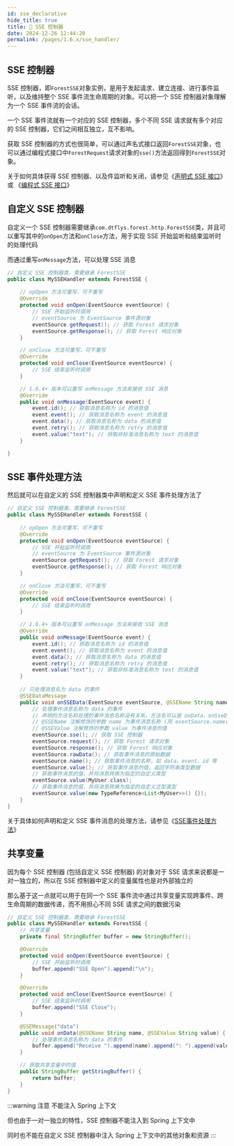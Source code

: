 ```yaml
---
id: sse_declarative
hide_title: true
title: 🐶 SSE 控制器
date: 2024-12-26 12:44:20
permalink: /pages/1.6.x/sse_handler/
---
```


## SSE 控制器

SSE 控制器，即`ForestSSE`对象实例，是用于发起请求、建立连接、进行事件监听，以及维持整个 SSE 事件流生命周期的对象。可以把一个 SSE 控制器对象理解为一个 SSE 事件流的会话。

一个 SSE 事件流就有一个对应的 SSE 控制器，多个不同 SSE 请求就有多个对应的 SSE 控制器，它们之间相互独立，互不影响。

获取 SSE 控制器的方式也很简单，可以通过声名式接口返回`ForestSSE`对象，也可以通过编程式接口中`ForestRequest`请求对象的`sse()`方法返回得到`ForestSSE`对象。

关于如何具体获得 SSE 控制器、以及件监听和关闭，请参见《[声明式 SSE 接口](/pages/1.6.x/sse_declarative/)》或 《[编程式 SSE 接口](/pages/1.6.x/sse_api/)》

## 自定义 SSE 控制器

自定义一个 SSE 控制器需要继承`com.dtflys.forest.http.ForestSSE`类，并且可以重写其中的`onOpen`方法和`onClose`方法，用于实现 SSE 开始监听和结束监听时的处理代码

而通过重写`onMessage`方法，可以处理 SSE 消息

```java
// 自定义 SSE 控制器类，需要继承 ForestSSE
public class MySSEHandler extends ForestSSE {
    
    // opOpen 方法可重写，可不重写
    @Override
    protected void onOpen(EventSource eventSource) {
        // SSE 开始监听时调用
        // eventSource 为 EventSource 事件源对象
        eventSource.getRequest(); // 获取 Forest 请求对象
        eventSource.getResponse(); // 获取 Forest 响应对象
    }

    // onClose 方法可重写，可不重写
    @Override
    protected void onClose(EventSource eventSource) {
        // SSE 结束监听时调用
    }

    // 1.6.4+ 版本可以重写 onMessage 方法来接收 SSE 消息
    @Override
    public void onMessage(EventSource event) {
        event.id(); // 获取消息名称为 id 的消息值
        event.event(); // 获取消息名称为 event 的消息值
        event.data(); // 获取消息名称为 data 的消息值
        event.retry(); // 获取消息名称为 retry 的消息值
        event.value("text"); // 获取非标准消息名称为 text 的消息值
    }

}

```


## SSE 事件处理方法

然后就可以在自定义的 SSE 控制器类中声明和定义 SSE 事件处理方法了

```java
// 自定义 SSE 控制器类，需要继承 ForestSSE
public class MySSEHandler extends ForestSSE {
    
    // opOpen 方法可重写，可不重写
    @Override
    protected void onOpen(EventSource eventSource) {
        // SSE 开始监听时调用
        // eventSource 为 EventSource 事件源对象
        eventSource.getRequest(); // 获取 Forest 请求对象
        eventSource.getResponse(); // 获取 Forest 响应对象
    }

    // onClose 方法可重写，可不重写
    @Override
    protected void onClose(EventSource eventSource) {
        // SSE 结束监听时调用
    }

    // 1.6.4+ 版本可以重写 onMessage 方法来接收 SSE 消息
    @Override
    public void onMessage(EventSource event) {
        event.id(); // 获取消息名称为 id 的消息值
        event.event(); // 获取消息名称为 event 的消息值
        event.data(); // 获取消息名称为 data 的消息值
        event.retry(); // 获取消息名称为 retry 的消息值
        event.value("text"); // 获取非标准消息名称为 text 的消息值
    }
    
    // 只处理消息名为 data 的事件
    @SSEDataMessage
    public void onSSEData(EventSource eventSource, @SSEName String name, @SSEValue String value) {
        // 处理事件消息名称为 data 的事件
        // 声明的方法名和处理的事件消息名称没有关系，方法名可以是 onData、onSseData、onMessage、xxx、以及任何名称都可以
        // @SSEName 注解修饰的参数 name 为事件消息名称 (同 eventSource.name())
        // @SSEValue 注解修饰的参数 value 为事件消息的值
        eventSource.sse(); // 获取 SSE 控制器
        eventSource.request(); // 获取 Forest 请求对象
        eventSource.response(); // 获取 Forest 响应对象
        eventSource.rawData(); // 获取事件消息的原始数据
        eventSource.name(); // 获取事件消息的名称，如 data、event、id 等
        eventSource.value(); // 获取事件消息的值，返回字符串类型数据
        // 获取事件消息的值，并将消息转换为指定的自定义类型
        eventSource.value(MyUser.class);
        // 获取事件消息的值，并将消息转换为指定的自定义泛型类型
        eventSource.value(new TypeReference<List<MyUser>>() {});
    }
}
```

关于具体如何声明和定义 SSE 事件消息的处理方法，请参见《[SSE事件处理方法](/pages/1.6.x/sse_method/)》

## 共享变量

因为每个 SSE 控制器 (包括自定义 SSE 控制器) 的对象对于 SSE 请求来说都是一对一独立的，所以在 SSE 控制器中定义的变量属性也是对外部独立的

那么基于这一点就可以用于在同一个 SSE 事件流中通过共享变量实现跨事件、跨生命周期的数据传递，而不用担心不同 SSE 请求之间的数据污染

```java
// 自定义 SSE 控制器类，需要继承 ForestSSE
public class MySSEHandler extends ForestSSE {
    // 共享变量
    private final StringBuffer buffer = new StringBuffer();

    @Override
    protected void onOpen(EventSource eventSource) {
        // SSE 开始监听时调用
        buffer.append("SSE Open").append("\n");
    }

    @Override
    protected void onClose(EventSource eventSource) {
        // SSE 结束监听时调用
        buffer.append("SSE Close");
    }

    @SSEMessage("data")
    public void onData(@SSEName String name, @SSEValue String value) {
        // 处理事件消息名称为 data 的事件
        buffer.append("Receive ").append(name).append(": ").append(value).append("\n");
    }

    // 获取共享变量中的值
    public StringBuffer getStringBuffer() {
        return buffer;
    }
}

```

:::warning 注意
不能注入 Spring 上下文

但也由于一对一独立的特性，SSE 控制器不能注入到 Spring 上下文中

同时也不能在自定义 SSE 控制器中注入 Spring 上下文中的其他对象和资源
:::


